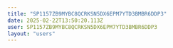 ```yaml
---
title: "SP1157ZB9MYBC8QCRKSN5DX6EPM7YTD3BMBR6DDP3"
date: 2025-02-22T13:50:20.113Z
user: SP1157ZB9MYBC8QCRKSN5DX6EPM7YTD3BMBR6DDP3
layout: "users"
---
```

    
